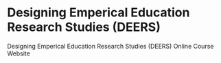 # Designing Emperical Education Research Studies (DEERS)
Designing Emperical Education Research Studies (DEERS) Online Course Website
